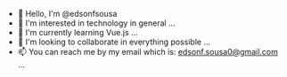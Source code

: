 - 👋 Hello, I'm @edsonfsousa
- 👀 I'm interested in technology in general ...
- 🌱 I'm currently learning Vue.js ...
- 💞️ I'm looking to collaborate in everything possible ...
- 📫 You can reach me by my email which is: edsonf.sousa0@gmail.com ...

<!---
edsonfsousa/edsonfsousa is a ✨ special ✨ repository because its `README.md` (this file) appears on your GitHub profile.
You can click the Preview link to take a look at your changes.
--->
